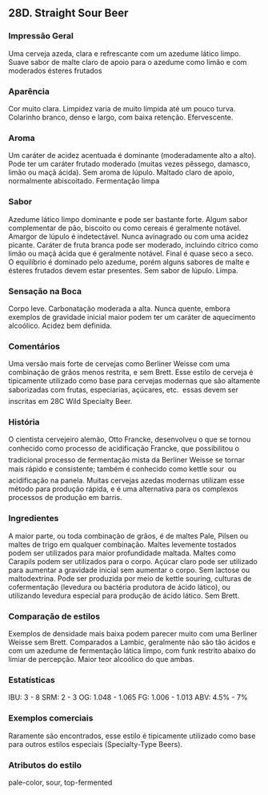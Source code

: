 ## 28D. Straight Sour Beer

### Impressão Geral

Uma cerveja azeda, clara e refrescante com um azedume lático limpo. Suave sabor de malte claro de apoio para o azedume como limão e com moderados ésteres frutados

### Aparência

Cor muito clara. Limpidez varia de muito límpida até um pouco turva. Colarinho branco, denso e largo, com baixa retenção. Efervescente.

### Aroma

Um caráter de acidez acentuada é dominante (moderadamente alto a alto). Pode ter um caráter frutado moderado (muitas vezes pêssego, damasco, limão ou maçã ácida). Sem aroma de lúpulo. Maltado claro de apoio, normalmente abiscoitado. Fermentação limpa

### Sabor

Azedume lático limpo dominante e pode ser bastante forte. Algum sabor complementar de pão, biscoito ou como cereais é geralmente notável. Amargor de lúpulo é indetectável. Nunca avinagrado ou com uma acidez picante. Caráter de fruta branca pode ser moderado, incluindo cítrico como limão ou maçã ácida que é geralmente notável. Final é quase seco a seco. O equilíbrio é dominado pelo azedume, porém alguns sabores de malte e ésteres frutados devem estar presentes. Sem sabor de lúpulo. Limpa.

### Sensação na Boca

Corpo leve. Carbonatação moderada a alta. Nunca quente, embora exemplos de gravidade inicial maior podem ter um caráter de aquecimento alcoólico. Acidez bem definida.

### Comentários

Uma versão mais forte de cervejas como Berliner Weisse com uma combinação de grãos menos restrita, e sem Brett. Esse estilo de cerveja é tipicamente utilizado como base para cervejas modernas que são altamente saborizadas com frutas, especiarias, açúcares, etc.  essas devem ser inscritas em 28C Wild Specialty Beer.

### História

O cientista cervejeiro alemão, Otto Francke, desenvolveu o que se tornou conhecido como processo de acidificação Francke, que possibilitou o tradicional processo de fermentação mista da Berliner Weisse se tornar mais rápido e consistente; também é conhecido como kettle sour  ou acidificação na panela. Muitas cervejas azedas modernas utilizam esse método para produção rápida, e é uma alternativa para os complexos processos de produção em barris.

### Ingredientes

A maior parte, ou toda combinação de grãos, é de maltes Pale, Pilsen ou maltes de trigo em qualquer combinação. Maltes levemente tostados podem ser utilizados para maior profundidade maltada. Maltes como Carapils podem ser utilizados para o corpo. Açúcar claro pode ser utilizado para aumentar a gravidade inicial sem aumentar o corpo. Sem lactose ou maltodextrina. Pode ser produzida por meio de kettle souring, culturas de cofermentação (levedura ou bactéria produtora de ácido lático), ou utilizando levedura especial para produção de ácido lático. Sem Brett.

### Comparação de estilos

Exemplos de densidade mais baixa podem parecer muito com uma Berliner Weisse sem Brett. Comparados a Lambic, geralmente não são tão ácidos e com um azedume de fermentação lática limpo, com funk restrito abaixo do limiar de percepção. Maior teor alcoólico do que ambas.

### Estatísticas

IBU: 3 - 8
SRM: 2 - 3
OG: 1.048 - 1.065
FG: 1.006 - 1.013
ABV: 4.5% - 7%

### Exemplos comerciais

Raramente são encontrados, esse estilo é tipicamente utilizado como base para outros estilos especiais (Specialty-Type Beers).

### Atributos do estilo

pale-color, sour, top-fermented
